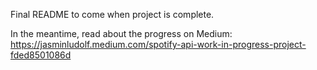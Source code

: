Final README to come when project is complete.

In the meantime, read about the progress on Medium: https://jasminludolf.medium.com/spotify-api-work-in-progress-project-fded8501086d
